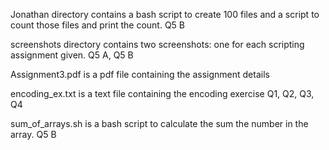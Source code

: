 Jonathan directory contains a bash script to create 100 files and a script to count those files and print the count. Q5 B

screenshots directory contains two screenshots: one for each scripting assignment given. Q5 A, Q5 B

Assignment3.pdf is a pdf file containing the assignment details

encoding_ex.txt is a text file containing the encoding exercise Q1, Q2, Q3, Q4

sum_of_arrays.sh is a bash script to calculate the sum the number in the array. Q5 B
